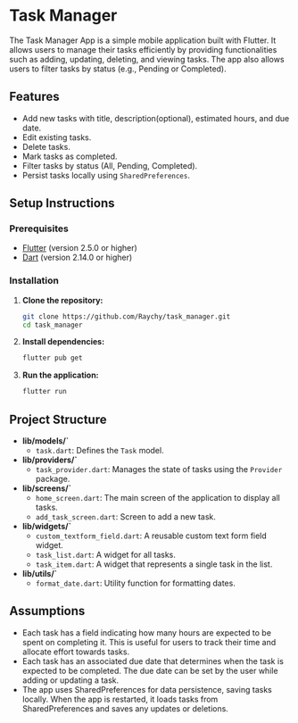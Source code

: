 # Task Manager

The Task Manager App is a simple mobile application built with Flutter. It allows users to manage their tasks efficiently by providing functionalities such as adding, updating, deleting, and viewing tasks. The app also allows users to filter tasks by status (e.g., Pending or Completed).


## Features

- Add new tasks with title, description(optional), estimated hours, and due date.
- Edit existing tasks.
- Delete tasks.
- Mark tasks as completed.
- Filter tasks by status (All, Pending, Completed).
- Persist tasks locally using `SharedPreferences`.

## Setup Instructions

### Prerequisites

- [Flutter](https://flutter.dev/docs/get-started/install) (version 2.5.0 or higher)
- [Dart](https://dart.dev/get-dart) (version 2.14.0 or higher)

### Installation

1. **Clone the repository:**
    ```sh
    git clone https://github.com/Raychy/task_manager.git
    cd task_manager
    ```

2. **Install dependencies:**
    ```sh
    flutter pub get
    ```

3. **Run the application:**
    ```sh
    flutter run
    ```

## Project Structure

- **lib/models/`**
    - `task.dart`: Defines the `Task` model.
- **lib/providers/`**
    - `task_provider.dart`: Manages the state of tasks using the `Provider` package.
- **lib/screens/`**
    - `home_screen.dart`: The main screen of the application to display all tasks.
    - `add_task_screen.dart`: Screen to add a new task.
- **lib/widgets/`**
    - `custom_textform_field.dart`: A reusable custom text form field widget.
    - `task_list.dart`: A widget for all tasks.
    - `task_item.dart`: A widget that represents a single task in the list.
- **lib/utils/`**
    - `format_date.dart`: Utility function for formatting dates.

## Assumptions

- Each task has a field indicating how many hours are expected to be spent on completing it. This is useful for users to track their time and allocate effort towards tasks.
- Each task has an associated due date that determines when the task is expected to be completed. The due date can be set by the user while adding or updating a task.
- The app uses SharedPreferences for data persistence, saving tasks locally. When the app is restarted, it loads tasks from SharedPreferences and saves any updates or deletions.


